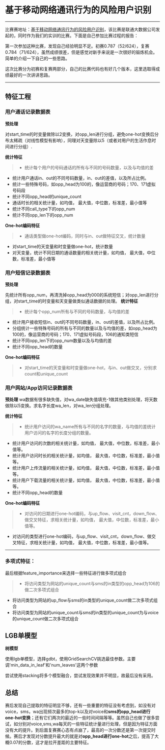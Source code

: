 # 基于移动网络通讯行为的风险用户识别

---
比赛赛地址：[基于移动网络通讯行为的风险用户识别](https://jdata.jd.com/html/detail.html?id=3)，该比赛是联通大数据公司发起的，同时作为我们的实训的比赛。下面是自己参加比赛过程的报告：

第一次参加这种比赛，发现自己经验明显不足。初赛0.787（52/624），复赛0.784（71/624），虽然成绩很差，但是感觉对新手来说是一次很好的锻炼机会。简单的介绍一下自己的一些思路。

这次比赛分为初赛和复赛两部分，自己的比赛代码也有好几个版本，这里选取得成绩最好的一次讲讲思路。

---
## 特征工程

### 用户通话记录数据表
**预处理**

对start_time的时变量做除以2变换，对opp_len进行分组，避免one-hot变换后分布太稀疏（对线性模型有影响），同理对天变量除以5（或者对用户的生活作息时间进行分组）.

 **统计特征**
>* 统计每个用户的号码通话的所有与不同的号码数量，以及与均值的差
* 统计用户通话in、out的不同号码数量，in、out的差值，以及所占比例。 
* 统计一些特殊号码，如opp_head为100的，像运营商的号码；170、171虚拟号码段
* 统计不同opp_head的unique_count
* 通话时长的相关统计量，如均值， 最大值，中位数，标准差，最小值等
* 统计不同call_type下的opp_num
* 统计不同opp_len下的opp_num

**One-hot编码特征**
>*  通话类型做one-hot编码，同时与in、out做特征交叉，统计数量
* 对start_time的天变量和时变量做one-hot，统计数量
* 对天变量，统计不同日期的通话数量的相关统计量，如均值， 最大值，中位数，标准差，最小值等

### 用户短信记录数据表
**预处理**

先统计所有opp_num，再清洗掉opp_head为000的系统短信；对opp_len进行分组，对start_time的时变量和天变量做类似通话数据的处理。
 **统计特征**
 
> * 统计每个opp_num所有与不同的号码数量，与均值的差
* 统计用户接收短信in、out的不同号码数量，in、out的差值，以及所占比例。 
* 分组统计一些特殊号码的所有与不同的数量以及与均值的差，如opp_head为100的，像运营商的号码；170、171虚拟号码段，106的通知类短信
* 统计不同opp_len下的opp_num数量以及与均值的差
* 统计不同opp_head的数量

**One-hot编码特征**
>* 对start_time的天变量和时变量做one-hot，与in、out做交叉，分别求count和unique_count

### 用户网站/App访问记录数据表

**预处理**
wa数据有很多缺失值，对wa_date缺失值填充-1做其他类别处理，将天数做除以5变换。求名字长度wa_len，对wa_len分组处理。

 **统计特征**
>* 统计用户访问的wa_name所有与不同的名字的数量，与均值的差统计用户访问的名字的长度分组的数量。
* 统计用户访问的次数的相关统计量，如均值， 最大值，中位数，标准差，最小值等。
* 统计用户访问时长的相关统计量，如均值， 最大值，中位数，标准差，最小值等。
* 统计用户上传流量的相关统计量，如均值， 最大值，中位数，标准差，最小值等。
* 统计用户下载流量的相关统计量，如均值， 最大值，中位数，标准差，最小值等。
* 统计不同opp_head的数量

**One-hot编码特征**

>*  对访问的日期进行one-hot编码，与up_flow、visit_cnt，down_flow、做交叉特征，求相关统计量，如均值， 最大值，中位数，标准差，最小值等。
* 对访问的类型进行one-hot编码，与up_flow、visit_cnt，down_flow、做交叉特征，求相关统计量，如均值， 最大值，中位数，标准差，最小值等。

---
### 多项式特征：

最后根据feature_importance来选择一些特征进行做多项式组合

>*  将访问类型为网站的unique_count与sms的in类型的opp_head为106的做二次多项式组合
* 将访问类型为网站的up_flow与sms的in类型的unique_count做二次多项式组合
* 将访问类型为网站的unique_count与sms的in类型的unique_count为与voice的unique_count做二次多项式组合

## LGB单模型
**树模型**

使用lgb单模型，选择gdbt，使用GridSearchCV挑选最佳参数。主要调'min_data_in_leaf'和'num_leaves'这两个参数

尝试使用stacking将多个模型融合，尝试发现效果并不明显，故最后没有采用。


## 总结
赛后发现自己提取的特征明显不够，还有一些重要的特征没有考虑到，如没有对voice，sms，wa出现频次最多的top-k以及对voice和**sms的opp_head进行one-hot变换**；还有它们两次的最近的一些时间间隔等等。虽然自己也做了很多尝试，如分别对voice,sms,wa每天的一些特征统计量进行处理，但是因为特征方面没有大的提升。到后面复赛赛心态有点崩了，最高的一次分数还是第一次提交时候。赛后才发现对分数提升最大的就是对**opp_head进行one-hot**之后，提高了大概0.07的分数，这才是拉开差距的主要特征。
